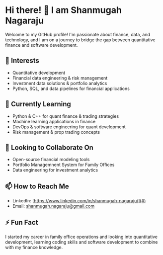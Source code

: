 # Hi there! 👋 I am Shanmugah Nagaraju

Welcome to my GitHub profile! I'm passionate about finance, data, and technology, and I am on a journey to bridge the gap between quantitative finance and software development.

## 👀 Interests
- Quantitative development
- Financial data engineering & risk management
- Investment data solutions & portfolio analytics
- Python, SQL, and data pipelines for financial applications

## 🌱 Currently Learning
- Python & C++ for quant finance & trading strategies
- Machine learning applications in finance
- DevOps & software engineering for quant development
- Risk management & prop trading concepts

## 💞️ Looking to Collaborate On
- Open-source financial modeling tools
- Portfolio Managemnent System for Family Offices
- Data engineering for investment analytics

## 📫 How to Reach Me
- LinkedIn: [https://www.linkedin.com/in/shanmugah-nagaraju/](#)
- Email: [shanmugah.nagaraju@gmail.com](#)

## ⚡ Fun Fact
I started my career in family office operations and looking into quantitative development, learning coding skills and software development to combine with my finance knowledge.

